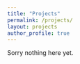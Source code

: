 ```yaml
---
title: "Projects"
permalink: /projects/
layout: projects
author_profile: true
---
```

Sorry nothing here yet.
